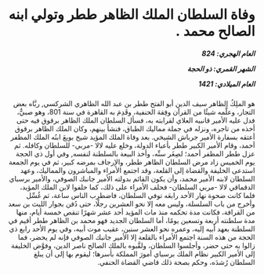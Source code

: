<h1 dir="rtl">وفاة السلطان الملك الظاهر ططر وتولي ابنه الصالح محمد .</h1>

<h5 dir="rtl">العام الهجري:  824

الشهر القمري: ذو الحجة

العام الميلادي: 1421</h5>

<p dir="rtl">هو الملِكُ الظاهر سيف الدين أبو الفتح ططر بن عبد الله الظاهري الشركسي, ربَّاه بعض التجار، وعلَّمه شيئًا من القرآن وفِقهَ الحنفية، وقَدِمَ به القاهرة في سنة 801، وهو صبيٌّ، فدل عليه الأمير قانبيه العلاي لقرابته به، فسأل السلطان الملك الظاهر برقوق فيه حتى أخذه من تاجره، ونزله في جملة مماليك الطباق، فنشأ بينهم، وكان الملك الظاهر برقوق أعتقه بسفارة الأمير جرباش الشيخي. بعد وفاة الملك المؤيد شيخ بويعَ ابنُه الملك المظفر أحمد، وقام الأمير الكبير ططر بأعباء الدولة، وخلع عليه لالا -مربي- للسلطان وكافله. ثم عزل ططر المظفر أحمد؛ لصِغَر سنِّه، وأخذ البيعة بالسلطنة لنفسه, وفي أول ذي الحجة يوم الخميس زاد مرض السلطان الظاهر ططر، والإرجاف بمرضه كبير، ثم في يوم الجمعة استدعى الخليفة والقضاة إلى القلعة، وقد اجتمع الأمراء والمباشرون والمماليك، وعهد السلطان لابنه الأمير محمد، وأن يكون القائم بدولته الأمير جانبك الصوفي، والأمير برسباي الدقماقي لالا -مربي السلطان- فحلف الأمراء على ذلك، كما حلفوا لابن الملك المؤيد، فلما كانت ضحوة نهار الأحد رابعَه توفي السلطان، فاضطرب الناس ساعة، ثم غُسِّل وأخرج من باب السلسلة، وليس معه إلا نحو العشرين رجلًا، حتى دُفن بجوار الليث بن سعد من القرافة، فكانت مدة تحكمه منذ مات المؤيد أحد عشر شهرًا تنقص خمسة أيام، منها مدة سلطنته أربعة وتسعين يومًا، أما السلطان الجديد فهو محمد بن الظاهر ططر أقيم في السلطنة بعهد أبيه إليه، وعمره نحو العشر سنين، عقيب موت أبيه، وفي يوم الأحد رابع ذي الحجة من هذه السنة اجتمع الأمراء بالقلعة إلا الأمير جانبك الصوفي فإنه لم يحضر، فما زالوا به حتى حضر، وأجلسوا السلطان، ولقَّبوه بالملك الصالح ناصر الدين، وفوَّض الخليفة إلى الأمير الكبير نظام الملك برسباي أمورَ المملكة بأسرها؛ ليقوم بها إلى أن يبلغ السلطان رُشدَه، وحكم بصحة ذلك قاضي القضاة الحنفي.</p></br>
